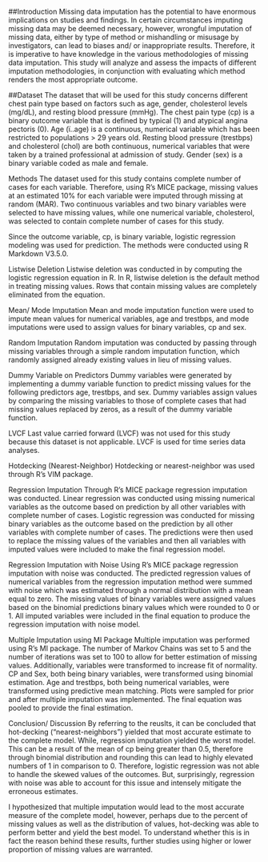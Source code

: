 ##Introduction
Missing data imputation has the potential to have enormous implications on studies and findings. In certain circumstances imputing missing data may be deemed necessary, however, wrongful imputation of missing data, either by type of method or mishandling or misusage by investigators, can lead to biases and/ or inappropriate results. Therefore, it is imperative to have knowledge in the various methodologies of missing data imputation. This study will analyze and assess the impacts of different imputation methodologies, in conjunction with evaluating which method renders the most appropriate outcome. 

##Dataset
The dataset that will be used for this study concerns different chest pain type based on factors such as age, gender, cholesterol levels (mg/dL), and resting blood pressure (mmHg). The chest pain type (cp) is a binary outcome variable that is defined by typical (1) and atypical angina pectoris (0). Age (ï..age) is a continuous, numerical variable which has been restricted to populations > 29 years old. Resting blood pressure (trestbps) and cholesterol (chol) are both continuous, numerical variables that were taken by a trained professional at admission of study. Gender (sex) is a binary variable coded as male and female.

Methods
The dataset used for this study contains complete number of cases for each variable. Therefore, using R’s MICE package, missing values at an estimated 10% for each variable were imputed through missing at random (MAR). Two continuous variables and two binary variables were selected to have missing values, while one numerical variable, cholesterol, was selected to contain complete number of cases for this study. 

Since the outcome variable, cp, is binary variable, logistic regression modeling was used for prediction.  The methods were conducted using R Markdown V3.5.0.

Listwise Deletion
Listwise deletion was conducted in by computing the logistic regression equation in R. In R, listwise deletion is the default method in treating missing values. Rows that contain missing values are completely eliminated from the equation.

Mean/ Mode Imputation
Mean and mode imputation function were used to impute mean values for numerical variables, age and trestbps, and mode imputations were used to assign values for binary variables, cp and sex.

Random Imputation
Random imputation was conducted by passing through missing variables through a simple random imputation function, which randomly assigned already existing values in lieu of missing values.

Dummy Variable on Predictors
Dummy variables were generated by implementing a dummy variable function to predict missing values for the following predictors age, trestbps, and sex. Dummy variables assign values by comparing the missing variables to those of complete cases that had missing values replaced by zeros, as a result of the dummy variable function. 

LVCF
Last value carried forward (LVCF) was not used for this study because this dataset is not applicable. LVCF is used for time series data analyses. 

Hotdecking (Nearest-Neighbor)
Hotdecking or nearest-neighbor was used through R’s VIM package.  

Regression Imputation
Through R’s MICE package regression imputation was conducted. Linear regression was conducted using missing numerical variables as the outcome based on prediction by all other variables with complete number of cases. Logistic regression was conducted for missing binary variables as the outcome based on the prediction by all other variables with complete number of cases. The predictions were then used to replace the missing values of the variables and then all variables with imputed values were included to make the final regression model. 

Regression Imputation with Noise
Using R’s MICE package regression imputation with noise was conducted.  The predicted regression values of numerical variables from the regression imputation method were summed with noise which was estimated through a normal distribution with a mean equal to zero. The missing values of binary variables were assigned values based on the binomial predictions binary values which were rounded to 0 or 1. All imputed variables were included in the final equation to produce the regression imputation with noise model. 

Multiple Imputation using MI Package
Multiple imputation was performed using R’s MI package. The number of Markov Chains was set to 5 and the number of iterations was set to 100 to allow for better estimation of missing values. Additionally, variables were transformed to increase fit of normality. CP and Sex, both being binary variables, were transformed using binomial estimation. Age and trestbps, both being numerical variables, were transformed using predictive mean matching. Plots were sampled for prior and after multiple imputation was implemented. The final equation was pooled to provide the final estimation.

Conclusion/ Discussion
By referring to the reuslts, it can be concluded that hot-decking (“nearest-neighbors”) yielded that most accurate estimate to the complete model. While, regression imputation yielded the worst model. This can be a result of the mean of cp being greater than 0.5, therefore through binomial distribution and rounding this can lead to highly elevated numbers of 1 in comparison to 0. Therefore, logistic regression was not able to handle the skewed values of the outcomes. But, surprisingly, regression with noise was able to account for this issue and intensely mitigate the erroneous estimates. 

I hypothesized that multiple imputation would lead to the most accurate measure of the complete model, however, perhaps due to the percent of missing values as well as the distribution of values, hot-decking was able to perform better and yield the best model. To understand whether this is in fact the reason behind these results, further studies using higher or lower proportion of missing values are warranted.
